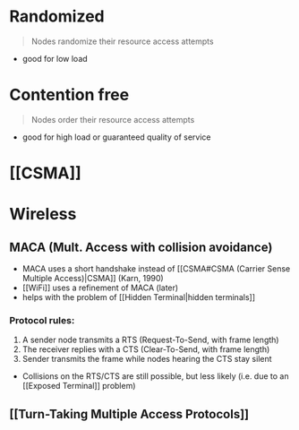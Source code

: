 # Randomized
> Nodes randomize their resource access attempts
- good for low load
# Contention free
> Nodes order their resource access attempts
- good for high load or guaranteed quality of service

# [[CSMA]]
# Wireless
## MACA (Mult. Access with collision avoidance)
- MACA uses a short handshake instead of [[CSMA#CSMA (Carrier Sense Multiple Access)|CSMA]] (Karn, 1990)
- [[WiFi]] uses a refinement of MACA (later)
- helps with the problem of [[Hidden Terminal|hidden terminals]]
### Protocol rules:
1. A sender node transmits a RTS (Request-To-Send, with frame length)
2. The receiver replies with a CTS (Clear-To-Send, with frame length)
3. Sender transmits the frame while nodes hearing the CTS stay silent
- Collisions on the RTS/CTS are still possible, but less likely (i.e. due to an [[Exposed Terminal]] problem)

## [[Turn-Taking Multiple Access Protocols]]